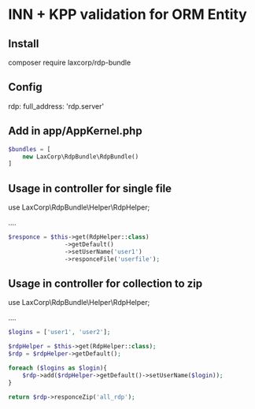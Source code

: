 INN + KPP validation for ORM Entity
=======================================================

Install 
-------
composer require laxcorp/rdp-bundle

Config
------
rdp:
    full_address: 'rdp.server'

Add in app/AppKernel.php
------------------------
```php
$bundles = [
    new LaxCorp\RdpBundle\RdpBundle()
]
```

Usage in controller for single file
------------------------
use LaxCorp\RdpBundle\Helper\RdpHelper;

....

```php
$responce = $this->get(RdpHelper::class)
                ->getDefault()
                ->setUserName('user1')
                ->responceFile('userfile');
```

Usage in controller for collection to zip
------------------------
use LaxCorp\RdpBundle\Helper\RdpHelper;

....

```php
$logins = ['user1', 'user2'];

$rdpHelper = $this->get(RdpHelper::class);
$rdp = $rdpHelper->getDefault();

foreach ($logins as $login){
    $rdp->add($rdpHelper->getDefault()->setUserName($login));
}

return $rdp->responceZip('all_rdp');
```
                
